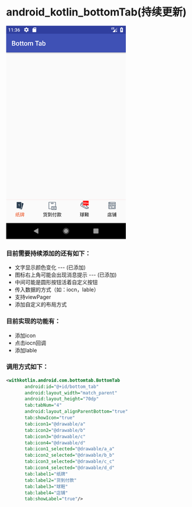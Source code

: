 # android_kotlin_bottomTab(持续更新)

<img width="324" height="576" src="https://github.com/wuxiaowei888765/android_kotlin_bottomTab/blob/master/Screenshot1.png?raw=true"/>

### 目前需要持续添加的还有如下：
* 文字显示颜色变化 --- (已添加)
* 图标右上角可能会出现消息提示 --- (已添加)
* 中间可能是圆形按钮活着自定义按钮
* 传入数据的方式（如：iocn，lable）
* 支持viewPager
* 添加自定义的布局方式

### 目前实现的功能有：
* 添加icon
* 点击iocn回调
* 添加lable

### 调用方式如下：
```xml
<withkotlin.android.com.bottomtab.BottomTab
       android:id="@+id/bottom_tab"
       android:layout_width="match_parent"
       android:layout_height="70dp"
       tab:tabNum="4"
       android:layout_alignParentBottom="true"
       tab:showIcon="true"
       tab:icon1="@drawable/a"
       tab:icon2="@drawable/b"
       tab:icon3="@drawable/c"
       tab:icon4="@drawable/d"
       tab:icon1_selected="@drawable/a_a"
       tab:icon2_selected="@drawable/b_b"
       tab:icon3_selected="@drawable/c_c"
       tab:icon4_selected="@drawable/d_d"
       tab:label1="纸牌"
       tab:label2="货到付款"
       tab:label3="球鞋"
       tab:label4="店铺"
       tab:showLabel="true"/>
